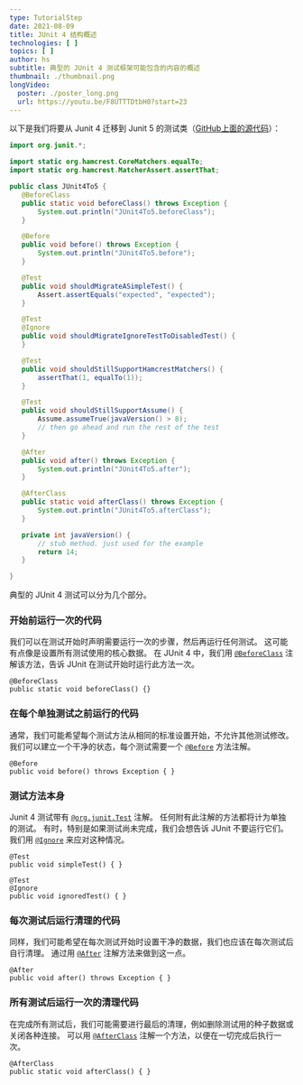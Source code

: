 ```yaml
---
type: TutorialStep
date: 2021-08-09
title: JUnit 4 结构概述
technologies: [ ]
topics: [ ]
author: hs
subtitle: 典型的 JUnit 4 测试框架可能包含的内容的概述
thumbnail: ./thumbnail.png
longVideo:
  poster: ./poster_long.png
  url: https://youtu.be/F8UTTTDtbH0?start=23
---
```


以下是我们将要从 Junit 4 迁移到 Junit 5 的测试类（[GitHub上面的源代码](https://github.com/JetBrains/intellij-samples/blob/9afc1e77d269e0d4a0cbcf57f9862e9b321f2e68/standard-java/src/test/com/jetbrains/testing/JUnit4To5.java)）：

```java
import org.junit.*;

import static org.hamcrest.CoreMatchers.equalTo;
import static org.hamcrest.MatcherAssert.assertThat;

public class JUnit4To5 {
   @BeforeClass
   public static void beforeClass() throws Exception {
       System.out.println("JUnit4To5.beforeClass");
   }

   @Before
   public void before() throws Exception {
       System.out.println("JUnit4To5.before");
   }

   @Test
   public void shouldMigrateASimpleTest() {
       Assert.assertEquals("expected", "expected");
   }

   @Test
   @Ignore
   public void shouldMigrateIgnoreTestToDisabledTest() {
   }

   @Test
   public void shouldStillSupportHamcrestMatchers() {
       assertThat(1, equalTo(1));
   }

   @Test
   public void shouldStillSupportAssume() {
       Assume.assumeTrue(javaVersion() > 8);
       // then go ahead and run the rest of the test
   }

   @After
   public void after() throws Exception {
       System.out.println("JUnit4To5.after");
   }

   @AfterClass
   public static void afterClass() throws Exception {
       System.out.println("JUnit4To5.afterClass");
   }

   private int javaVersion() {
       // stub method. just used for the example
       return 14;
   }

}

```

典型的 JUnit 4 测试可以分为几个部分。

### 开始前运行一次的代码

我们可以在测试开始时声明需要运行一次的步骤，然后再运行任何测试。 这可能有点像是设置所有测试使用的核心数据。 在 JUnit 4 中，我们用 [`@BeforeClass`](https://junit.org/junit4/javadoc/4.13/org/junit/BeforeClass.html) 注解该方法，告诉 JUnit 在测试开始时运行此方法一次。

```
@BeforeClass
public static void beforeClass() {}
```
### 在每个单独测试之前运行的代码

通常，我们可能希望每个测试方法从相同的标准设置开始，不允许其他测试修改。 我们可以建立一个干净的状态，每个测试需要一个 [`@Before`](https://junit.org/junit4/javadoc/4.13/org/junit/Before.html) 方法注解。

```
@Before
public void before() throws Exception { }
```

### 测试方法本身

Junit 4 测试带有 [`@org.junit.Test`](https://junit.org/junit4/javadoc/4.13/org/junit/Test.html) 注解。 任何附有此注解的方法都将计为单独的测试。 有时，特别是如果测试尚未完成，我们会想告诉 JUnit 不要运行它们。 我们用 [`@Ignore`](https://junit.org/junit4/javadoc/4.13/org/junit/Ignore.html) 来应对这种情况。

```
@Test
public void simpleTest() { }

@Test
@Ignore
public void ignoredTest() { }
```
### 每次测试后运行清理的代码
同样，我们可能希望在每次测试开始时设置干净的数据，我们也应该在每次测试后自行清理。 通过用 [`@After`](https://junit.org/junit4/javadoc/4.13/org/junit/After.html) 注解方法来做到这一点。

```
@After
public void after() throws Exception { }
```

### 所有测试后运行一次的清理代码

在完成所有测试后，我们可能需要进行最后的清理，例如删除测试用的种子数据或关闭各种连接。 可以用 [`@AfterClass`](https://junit.org/junit4/javadoc/4.13/org/junit/AfterClass.html) 注解一个方法，以便在一切完成后执行一次。

```
@AfterClass
public static void afterClass() { }
```
